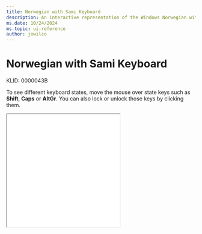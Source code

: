 ```yaml
---
title: Norwegian with Sami Keyboard
description: An interactive representation of the Windows Norwegian with Sami keyboard. To see different keyboard states, click or move the mouse over the state keys.
ms.date: 10/24/2024
ms.topic: ui-reference
author: jowilco
---
```


# Norwegian with Sami Keyboard

KLID: 0000043B

To see different keyboard states, move the mouse over state keys such as **Shift**, **Caps** or **AltGr**. You can also lock or unlock those keys by clicking them.

<iframe src="kbdno1.html" height="300"></iframe>
